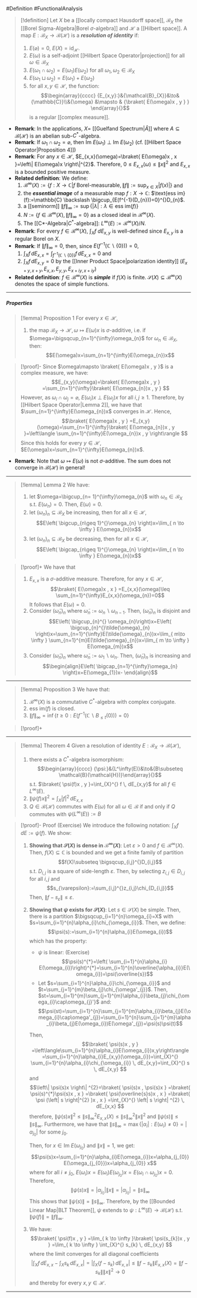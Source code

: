 #Definition #FunctionalAnalysis 

> [!definition]
> Let $X$ be a [[locally compact Hausdorff space]], $\mathcal{B}_{X}$ the [[Borel Sigma-Algebra|Borel $\sigma$-algebra]]  and $\mathcal{H}$ a [[Hilbert space]]. A map $E:\mathcal{B}_{X}\to \mathcal{B}(\mathcal{H})$ is a ***resolution of identity*** if: 
> 1. $E(\varnothing)=0$, $E(X)=\text{id}_{\mathcal{H}}$.
> 2. $E(\omega)$ is a self-adjoint [[Hilbert Space Operator|projection]] for all $\omega\in \mathcal{B}_{X}$
> 3. $E(\omega_{1}\cap\omega_{2})=E(\omega_{1})E(\omega_{2})$ for all $\omega_{1},\omega_{2}\in \mathcal{B}_{X}$
> 4. $E(\omega_{1}\sqcup \omega_{2})=E(\omega_{1})+E(\omega_{2})$
> 5. for all $x,y\in \mathcal{H}$, the function: $$\begin{array}{cccc} {E_{x,y}:}&{\mathcal{B}_{X}}&\to&{\mathbb{C}}\\&{\omega} &\mapsto & {\braket{ E(\omega)x , y } } \end{array}{}$$is a regular [[complex measure]].

- **Remark**: In the applications, $X=$ [[Guelfand Spectrum|$\widehat{A}$]] where $A\subseteq \mathcal{B}(\mathcal{H})$ is an abelian sub-$C^{*}$-algebra.
- **Remark**: If $\omega_{1}\cap\omega_{2}=\varnothing$, then $\text{Im }E(\omega_{1}) {\ \bot\ }\text{Im } E(\omega_{2})$ (cf. [[Hilbert Space Operator|Proposition 4]])
- **Remark**: For any $x\in \mathcal{H}$, $E_{x,x}(\omega)=\braket{ E(\omega)x , x }=\left\| E(\omega)x \right\|^{2}$. Therefore, $0\leq E_{x,x}(\omega)\leq \|x\|^{2}$ and $E_{x,x}$ is a bounded positive measure.
- **Related definition**: We define:
	 1. $\mathcal{B}^\infty(X):=\{ f:X\to \mathbb{C} | f\text{ Borel-measurable}, \left\| f \right\| :=\sup_{x\in X}\left| f(x) \right|  \}$ and 
	 2. the ***essential image*** of a measurable map $f:X\to \mathbb{C}$: $\text{ess im}(f):=\mathbb{C} \backslash \bigcup_{E(f^{-1}(D_{n}))=0}^{}D_{n}$. 
	 3. a [[seminorm]] $\|f\|_{\infty}:=\sup\{ \left| \lambda \right|:\lambda\in \text{ess im}(f) \}$
	 4. $N:=\{ f\in \mathcal{B}^\infty(X),\|f\|_{\infty}=0 \}$ as a closed ideal in $\mathcal{B}^\infty(X)$.
	 5. The [[C*-Algebra|$C^{*}$-algebra]]: $L^\infty(E):= \mathcal{B}^\infty(X) / N$.
- **Remark**: For every $f\in \mathcal{B}^\infty(X)$, $\int_{X}^{} f\ dE_{x,y}$ is well-defined since $E_{x,y}$ is a regular Borel on $X$.
- **Remark**: If $\left\| f \right\|_{\infty}=0$, then, since $E(f^{-1}(\mathbb{C} \backslash \{ 0 \}))=0,$
	1. $\int_{X}^{} f \, dE_{x,x}=\int_{f^{-1}(\mathbb{C} \backslash \{ 0 \})}^{} f \, dE_{x,x}=0$ and
	2. $\int_{X}^{} f \, dE_{x,y}=0$ by the [[Inner Product Space|polarization identity]] ($E_{x+y,x+y},E_{x,x},E_{y,y},E_{x+iy,x+iy}$)
- **Related definition**: $f\in \mathcal{B}^\infty(X)$ is ***simple*** if $f(X)$ is finite. $\mathcal{S}(X)\subseteq \mathcal{B}^\infty(X)$ denotes the space of simple functions.

---
##### Properties
> [!lemma] Proposition 1
> For every $x\in \mathcal{H}$, 
> 1. the map $\mathcal{B}_{X}\to \mathcal{H},\omega\mapsto E(\omega)x$ is $\sigma$-additive, i.e. if $\omega=\bigsqcup_{n=1}^{\infty}\omega_{n}$ for $\omega_{n}\in \mathcal{B}_{X}$, then: $$E(\omega)x=\sum_{n=1}^{\infty}E(\omega_{n})x$$

> [!proof]-
> Since $\omega\mapsto \braket{ E(\omega)x , y }$ is a complex measure, we have: $$E_{x,y}(\omega)=\braket{ E(\omega)x , y } =\sum_{n=1}^{\infty}\braket{ E(\omega_{n})x , y } $$However, as $\omega_{i}\cap\omega_{j}=\varnothing$, $E(\omega_{i})x \ {\bot}\ E(\omega_{j})x$ for all $i,j\geq 1$. Therefore, by [[Hilbert Space Operator|Lemma 2]], we have that $\sum_{n=1}^{\infty}E(\omega_{n})x$ converges in $\mathcal{H}$. Hence, $$\braket{ E(\omega)x , y } =E_{x,y}(\omega)=\sum_{n=1}^{\infty}\braket{ E(\omega_{n})x , y }=\left\langle \sum_{n=1}^{\infty}E(\omega_{n})x , y \right\rangle  $$Since this holds for every $y\in \mathcal{H}$, $E(\omega)x=\sum_{n=1}^{\infty}E(\omega_{n})x$.
- **Remark**: Note that $\omega\mapsto E(\omega)$ is not $\sigma$-additive. The sum does not converge in $\mathcal{B}(\mathcal{H})$ in general!
---

> [!lemma] Lemma 2
> We have:
> 1. let $\omega=\bigcup_{n= 1}^{\infty}\omega_{n}$ with $\omega_{n}\in \mathcal{B}_{X}$ s.t. $E(\omega_{n})=0$. Then, $E(\omega)=0$.
> 2. let $(\omega_{n})_{n}\subseteq \mathcal{B}_{X}$ be increasing, then for all $x\in \mathcal{H}$, $$E\left( \bigcup_{n\geq 1}^{}\omega_{n} \right)x=\lim_{ n \to \infty } E(\omega_{n})x$$
> 3. let $(\omega_{n})_{n}\subseteq \mathcal{B}_{X}$ be decreasing, then for all $x\in \mathcal{H}$, $$E\left( \bigcap_{n\geq 1}^{}\omega_{n} \right)x=\lim_{ n \to \infty } E(\omega_{n})x$$


> [!proof]+
> We have that 
> 1. $E_{x,x}$ is a $\sigma$-additive measure. Therefore, for any $x\in \mathcal{H}$, $$\braket{ E(\omega)x , x } =E_{x,x}(\omega)\leq \sum_{n=1}^{\infty}E_{x,x}(\omega_{n})=0$$It follows that $E(\omega)=0$.
> 2. Consider $(\tilde{\omega}_{n})_{n}$ where $\tilde{\omega}_{n}:=\omega_{n}\backslash \omega_{n-1}$. Then, $(\tilde{ \omega}_{n})_{n}$ is disjoint and $$E\left( \bigcup_{n}^{} \omega_{n}\right)x=E\left( \bigcup_{n}^{}\tilde{\omega}_{n} \right)x=\sum_{n=1}^{\infty}E(\tilde{\omega}_{n})x=\lim_{ m\to \infty } \sum_{n=1}^{m}E(\tilde{\omega}_{n})x=\lim_{ m \to \infty } E(\omega_{m})x$$
> 3. Consider $(\tilde{\omega}_{n})_{n}$ where $\tilde{\omega}_{n}:=\omega_{1}\backslash \omega_{n}$. Then, $(\tilde{ \omega}_{n})_{n}$ is increasing and $$\begin{align}E\left( \bigcap_{n=1}^{\infty}\omega_{n} \right)x=E(\omega_{1})x- \end{align}$$
---
> [!lemma] Proposition 3
> We have that: 
> 1. $\mathcal{B}^\infty(X)$ is a commutative $C^{*}$-algebra with complex conjugate.
> 2. $\text{ess im}(f)$ is closed.
> 3. $\|f\|_{\infty}=\inf\{ t\geq 0:E(f^{-1}(\mathbb{C} \backslash B_{\leq t}(0))) =0\}$

> [!proof]+
> 

---
> [!lemma] Theorem 4
> Given a resolution of identity $E:\mathcal{B}_{X}\to \mathcal{B}(\mathcal{H})$, 
> 1. there exists a $C^{*}$-algebra isomorphism: $$\begin{array}{cccc} {\psi:}&{L^\infty(E)}&\to&{B\subseteq \mathcal{B}(\mathcal{H})}\end{array}{}$$s.t. $\braket{ \psi(f)x , y }=\int_{X}^{} f \, dE_{x,y}$ for all $f\in L^\infty(E)$.
> 2. $\|\psi(f)x\|^{2}=\int_{X}^{}  \left| f \right|^{2}\, dE_{x,x}$
> 3. $Q\in \mathcal{B}(\mathcal{H})$ commutes with $E(\omega)$ for all $\omega\in \mathcal{B}$ if and only if $Q$ commutes with $\psi(L^\infty(E)):=B$

> [!proof]- Proof (Exercise)
> We introduce the following notation: $\int_{X}^{} f \, dE:=\psi(f)$. We show: 
> 1. **Showing that $\mathcal{S}(X)$ is dense in $\mathcal{B}^\infty(X)$**: 
>    Let $\varepsilon>0$ and $f\in \mathcal{B}^\infty(X)$. Then, $f(X)\subseteq \mathbb{C}$ is bounded and we get a finite family of partition $$f(X)\subseteq \bigsqcup_{i,j}^{}D_{i,j}$$ s.t. $D_{i,j}$ is a square of side-length $\varepsilon$. Then, by selecting $z_{i,j}\in D_{i,j}$ for all $i,j$ and $$s_{\varepsilon}:=\sum_{i,j}^{}z_{i,j}\chi_{D_{i,j}}$$Then, $\|f-s_{\varepsilon}\|\leq \varepsilon$. 
> 2. **Showing that $\psi$ exists for $\mathcal{S}(X)$**:
>    Let $s\in \mathcal{S}(X)$ be simple. Then, there is a partition $\bigsqcup_{i=1}^{n}\omega_{i}=X$ with $s=\sum_{i=1}^{n}\alpha_{i}\chi_{\omega_{i}}$. Then, we define:$$\psi(s):=\sum_{i=1}^{n}\alpha_{i}E(\omega_{i})$$which has the property: 
>    - $\psi$ is linear: (Exercise)
>    $$\psi(s)^{*}=\left( \sum_{i=1}^{n}\alpha_{i} E(\omega_{i})\right)^{*}=\sum_{i=1}^{n}\overline{\alpha_{i}}E(\omega_{i})=\psi(\overline{s})$$
>    - Let $s=\sum_{i=1}^{n}\alpha_{i}\chi_{\omega_{i}}$ and $t=\sum_{j=1}^{m}\beta_{j}\chi_{\omega'_{j}}$. Then, $st=\sum_{i=1}^{m}\sum_{j=1}^{m}\alpha_{i}\beta_{j}\chi_{\omega_{i}\cap\omega_{j}'}$ and: $$\psi(st)=\sum_{i=1}^{n}\sum_{j=1}^{m}\alpha_{i}\beta_{j}E(\omega_{i}\cap\omega'_{j})=\sum_{i=1}^{n}\sum_{j=1}^{m}\alpha_{i}\beta_{j}E(\omega_{i})E(\omega'_{j})=\psi(s)\psi(t)$$
>      
>    Then, $$\braket{ \psi(s)x , y } =\left\langle\sum_{i=1}^{n}\alpha_{i}E(\omega_{i})x,y\right\rangle =\sum_{i=1}^{n}\alpha_{i}E_{x,y}(\omega_{i})=\int_{X}^{} \sum_{i=1}^{n}\alpha_{i}\chi_{\omega_{i}} \, dE_{x,y}=\int_{X}^{} s \, dE_{x,y}  $$
>    and $$\left\| \psi(s)x \right\| ^{2}=\braket{ \psi(s)x , \psi(s)x } =\braket{ \psi(s)^{*}\psi(s)x , x } =\braket{ \psi(\overline{s}s)x , x } =\braket{ \psi (\left| s \right|^{2} )x , x } =\int_{X}^{} \left| s \right| ^{2} \, dE_{x,x} $$therefore, $\left\| \psi(s)x \right\|^{2}\leq \|s\|_{\infty}^{2} E_{x,x}(X)\leq\|s\|^{2}_{\infty}\|x\|^{2}$ and $\|\psi(s)\|\leq\|s\|_{\infty}$. Furthermore, we have that $\|s\|_{\infty}=\max\{ \left| \alpha_{i} \right|:E(\omega_{i})\neq 0 \}=\left| \alpha_{j_{0}} \right|$ for some $j_{0}$. 
>     
>     
>    Then, for $x\in \text{Im }E(\omega_{j_{0}})$ and $\|x\|=1$, we get: $$\psi(s)x=\sum_{i=1}^{n}\alpha_{i}E(\omega_{i})x=\alpha_{j_{0}} E(\omega_{j_{0}})x=\alpha_{j_{0}} x$$where for all $i\neq j_{0}$, $E(\omega_{i})x=E(\omega_{i})E(\omega_{j_{0}})x=E(\omega_{i}\cap\omega_{j_{0}})x=0$. Therefore, $$\left\| \psi(s)x \right\| =\left| \alpha_{j_{0}} \right| \|x\|=\left| \alpha_{j_{0}} \right| =\|s\|_{\infty}$$This shows that $\|\psi(s)\|=\|s\|_{\infty}$. Therefore, by the [[Bounded Linear Map|BLT Theorem]], $\psi$ extends to $\psi:L^\infty(E)\to \mathcal{B}(\mathcal{H})$ s.t. $\|\psi(f)\|=\|f\|_{\infty}$. 
>  3. We have: $$\braket{ \psi(f)x , y } =\lim_{ k \to \infty }\braket{ \psi(s_{k})x , y } =\lim_{ k \to \infty } \int_{X}^{} s_{k} \, dE_{x,y}  $$where the limit converges for all diagonal coefficients $$\left| \int_{X}^{} f \, dE_{x,x} -\int_{X}^{} s_{k} \, dE_{x,x}  \right|=\left| \int_{X}^{} (f-s_{k}) \, dE_{x,x}  \right|\leq \left\| f-s_{k} \right\| E_{x,x}(X)=\left\| f-s_{k} \right\| \|x\|^{2}\to 0  $$and thereby for every $x,y\in \mathcal{H}$.

 ---
 